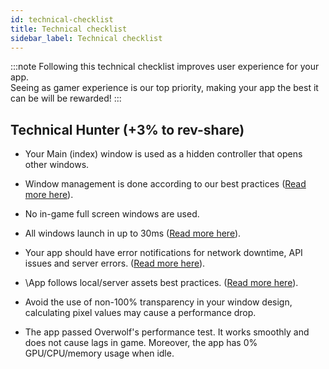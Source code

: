 ```yaml
---
id: technical-checklist
title: Technical checklist
sidebar_label: Technical checklist
---
```


:::note
Following this technical checklist improves user experience for your app.  
Seeing as gamer experience is our top priority, making your app the best it can be will be rewarded!
:::

## Technical Hunter (+3% to rev-share)

-   Your Main (index) window is used as a hidden controller that opens other windows.

-   Window management is done according to our best practices ([Read more here](https://overwolf.github.io/docs/topics/using-overwolf-windows#general-tips-for-using-windows)).

-   No in-game full screen windows are used.

-   All windows launch in up to 30ms ([Read more here](https://overwolf.github.io/docs/topics/launch-time-performance)).

-   Your app should have error notifications for network downtime, API issues and server errors. ([Read more here](https://overwolf.github.io/docs/topics/user-flow-and-error-handling)).

-   \App follows local/server assets best practices. ([Read more here](https://overwolf.github.io/docs/topics/launch-time-performance)).

-   Avoid the use of non-100% transparency in your window design, calculating pixel values may cause a performance drop.

-   The app passed Overwolf's performance test. It works smoothly and does not cause lags in game. Moreover, the app has 0% GPU/CPU/memory usage when idle.



